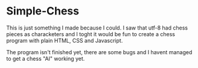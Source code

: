 # Simple-Chess

This is just something I made because I could. I saw that utf-8 had chess pieces as characketers 
and I toght it would be fun to create a chess program with plain HTML, CSS and Javascript.

The program isn't finished yet, there are some bugs and I havent managed to get a chess "AI" working yet. 
